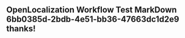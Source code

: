 <properties
ms.topic="hero-topic"
ms.test1="hero-topic"
ms.test2="test"/>


## OpenLocalization Workflow Test MarkDown 6bb0385d-2bdb-4e51-bb36-47663dc1d2e9 thanks!



<!--HONumber=Dec16_HO1-->



